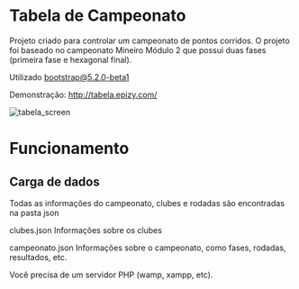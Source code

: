 # Tabela de Campeonato

Projeto criado para controlar um campeonato de pontos corridos. O projeto foi baseado no campeonato Mineiro Módulo 2 que possui duas fases (primeira fase e hexagonal final).

Utilizado bootstrap@5.2.0-beta1

Demonstração: http://tabela.epizy.com/

![tabela_screen](https://user-images.githubusercontent.com/1745474/175612999-680f5439-9bf8-43ea-ae8c-2a0c1eb899aa.png)

# Funcionamento
## Carga de dados
Todas as informações do campeonato, clubes e rodadas são encontradas na pasta json

clubes.json
  Informações sobre os clubes
  
campeonato.json
  Informações sobre o campeonato, como fases, rodadas, resultados, etc.
  
Você precisa de um servidor PHP (wamp, xampp, etc).
